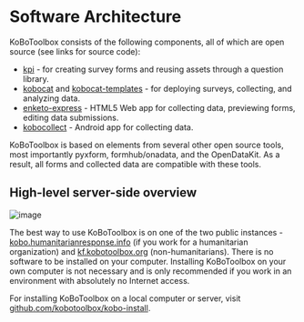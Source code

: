 # Software Architecture

KoBoToolbox consists of the following components, all of which are open source (see links for source code):

   * [kpi](https://github.com/kobotoolbox/kpi) - for creating survey forms and reusing assets through a question library.
   * [kobocat](https://github.com/kobotoolbox/kobocat) and [kobocat-templates](https://github.com/kobotoolbox/kobocat-template) - for deploying surveys, collecting, and analyzing data.
   * [enketo-express](https://github.com/kobotoolbox/enketo-express/) - HTML5 Web app for collecting data, previewing forms, editing data submissions.
   * [kobocollect](https://play.google.com/store/apps/details?id=org.koboc.collect.android) - Android app for collecting data.

KoBoToolbox is based on elements from several other open source tools, most importantly pyxform, formhub/onadata, and the OpenDataKit. As a result, all forms and collected data are compatible with these tools.

## High-level server-side overview

![image](/images/software_architecture/overview.png)

The best way to use KoBoToolbox is on one of the two public instances - [kobo.humanitarianresponse.info](http://kobo.humanitarianresponse.info) (if you work for a humanitarian organization) and [kf.kobotoolbox.org](http://kf.kobotoolbox.org) (non-humanitarians). There is no software to be installed on your computer. Installing KoBoToolbox on your own computer is not necessary and is only recommended if you work in an environment with absolutely no Internet access.

For installing KoBoToolbox on a local computer or server, visit [github.com/kobotoolbox/kobo-install](https://github.com/kobotoolbox/kobo-install).
